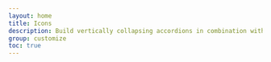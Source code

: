 ```yaml
---
layout: home
title: Icons
description: Build vertically collapsing accordions in combination with our Collapse JavaScript plugin.
group: customize
toc: true
---
```

